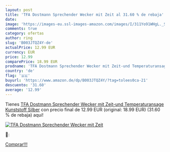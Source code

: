 ```yaml
---
layout: post
title: 'TFA Dostmann Sprechender Wecker mit Zeit al 31.60 % de rebaja'
date: 
image: 'https://images-eu.ssl-images-amazon.com/images/I/311Yo91WHgL._SL200_.jpg'
comments: true
category: ofertas
author: ring
slug: 'B003JTQZ4Y-de'
actualPrice: 12.99 EUR
currency: EUR
price: 12.99
comparePrice: 18.99 EUR
prodname: 'TFA Dostmann Sprechender Wecker mit Zeit-und Temperaturansage  Kunststoff  Silber'
country: 'de'
flag: '🇩🇪'
buyurl: 'https://www.amazon.de/dp/B003JTQZ4Y/?tag=tolees0ca-21'
descuento: '31.60'
average: '12.99'
---
```


Tienes [TFA Dostmann Sprechender Wecker mit Zeit-und Temperaturansage  Kunststoff  Silber](https://www.amazon.de/dp/B003JTQZ4Y/?tag=tolees0ca-21) con precio final de  12.99 EUR (original: 18.99 EUR) (31.60 %  de rebaja) aqui!

[![TFA Dostmann Sprechender Wecker mit Zeit](https://images-eu.ssl-images-amazon.com/images/I/311Yo91WHgL._SL200_.jpg)](https://www.amazon.de/dp/B003JTQZ4Y/?tag=tolees0ca-21)

🔎:


[Comprar!!!](https://www.amazon.de/dp/B003JTQZ4Y/?tag=tolees0ca-21)
